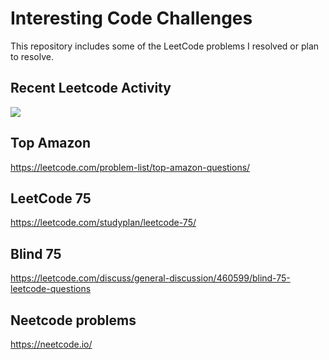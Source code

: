 # Interesting Code Challenges

This repository includes some of the LeetCode problems I resolved or plan to resolve.

## Recent Leetcode Activity
![](https://leetcard.jacoblin.cool/ricardocarva?ext=activity)

## Top Amazon
https://leetcode.com/problem-list/top-amazon-questions/

## LeetCode 75
https://leetcode.com/studyplan/leetcode-75/

## Blind 75
https://leetcode.com/discuss/general-discussion/460599/blind-75-leetcode-questions

## Neetcode problems
https://neetcode.io/